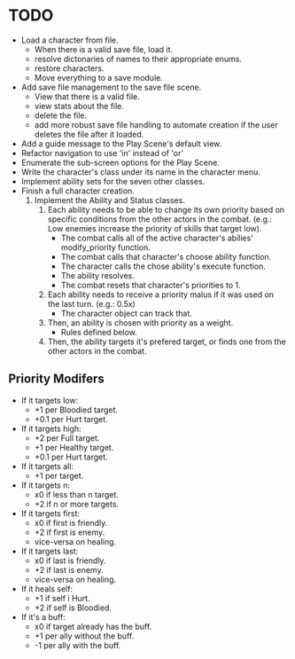 # TODO

- Load a character from file.
    - When there is a valid save file, load it.
    - resolve dictonaries of names to their appropriate enums.
    - restore characters.
    - Move everything to a save module.
- Add save file management to the save file scene.
    - View that there is a valid file.
    - view stats about the file.
    - delete the file.
    - add more robust save file handling to automate creation if the user deletes the file after it loaded.
- Add a guide message to the Play Scene's default view.
- Refactor navigation to use 'in' instead of 'or'
- Enumerate the sub-screen options for the Play Scene.
- Write the character's class under its name in the character menu.
- Implement ability sets for the seven other classes.
- Finish a full character creation.
    1. Implement the Ability and Status classes.
        1. Each ability needs to be able to change its own priority based on specific conditions from the other actors in the combat. (e.g.: Low enemies increase the priority of skills that target low).
            - The combat calls all of the active character's abilies' modify_priority function.
            - The combat calls that character's choose ability function.
            - The character calls the chose ability's execute function.
            - The ability resolves.
            - The combat resets that character's priorities to 1.
        2. Each ability needs to receive a priority malus if it was used on the last turn. (e.g.: 0.5x)
            - The character object can track that.
        3. Then, an ability is chosen with priority as a weight.
            - Rules defined below.
        4. Then, the ability targets it's prefered target, or finds one from the other actors in the combat.

## Priority Modifers

- If it targets low:
    - +1 per Bloodied target.
    - +0.1 per Hurt target.
- If it targets high:
    - +2 per Full target.
    - +1 per Healthy target.
    - +0.1 per Hurt target.
- If it targets all:
    - +1 per target.
- If it targets n:
    - x0 if less than n target.
    - +2 if n or more targets.
- If it targets first:
    - x0 if first is friendly.
    - +2 if first is enemy.
    - vice-versa on healing.
- If it targets last:
    - x0 if last is friendly.
    - +2 if last is enemy.
    - vice-versa on healing.
- If it heals self:
    - +1 if self i Hurt.
    - +2 if self is Bloodied.
- If it's a buff:
    - x0 if target already has the buff.
    - +1 per ally without the buff.
    - -1 per ally with the buff.
